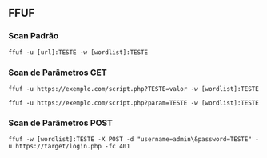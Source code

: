 ## FFUF 

### Scan Padrão
```
ffuf -u [url]:TESTE -w [wordlist]:TESTE
```

### Scan de Parâmetros GET
```
ffuf -u https://exemplo.com/script.php?TESTE=valor -w [wordlist]:TESTE

ffuf -u https://exemplo.com/script.php?param=TESTE -w [wordlist]:TESTE
```

### Scan de Parâmetros POST
```
ffuf -w [wordlist]:TESTE -X POST -d "username=admin\&password=TESTE" -u https://target/login.php -fc 401
